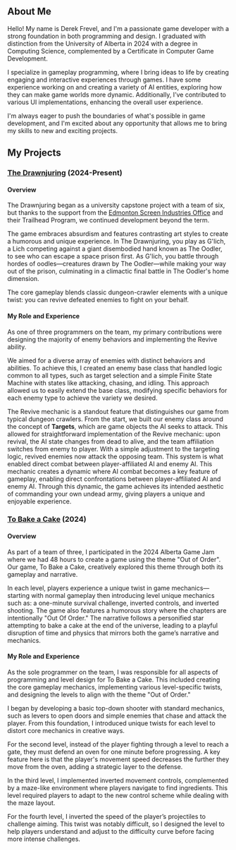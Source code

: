 ## About Me
Hello! My name is Derek Frevel, and I'm a passionate game developer with a strong foundation in both programming and design. I graduated with distinction from the University of Alberta in 2024 with a degree in Computing Science, complemented by a Certificate in Computer Game Development.

I specialize in gameplay programming, where I bring ideas to life by creating engaging and interactive experiences through games. I have some experience working on and creating a variety of AI entities, exploring how they can make game worlds more dynamic. Additionally, I’ve contributed to various UI implementations, enhancing the overall user experience.

I'm always eager to push the boundaries of what's possible in game development, and I'm excited about any opportunity that allows me to bring my skills to new and exciting projects.

## My Projects
### [The Drawnjuring](https://store.steampowered.com/app/3048510/The_Drawnjuring/) (2024-Present)
#### **Overview**
The Drawnjuring began as a university capstone project with a team of six, but thanks to the support from the [Edmonton Screen Industries Office](https://edmontonscreen.com) and their Trailhead Program, we continued development beyond the term.

The game embraces absurdism and features contrasting art styles to create a humorous and unique experience. In The Drawnjuring, you play as G'lich, a Lich competing against a giant disembodied hand known as The Oodler, to see who can escape a space prison first. As G'lich, you battle through hordes of oodles—creatures drawn by The Oodler—while making your way out of the prison, culminating in a climactic final battle in The Oodler's home dimension.

The core gameplay blends classic dungeon-crawler elements with a unique twist: you can revive defeated enemies to fight on your behalf.

#### **My Role and Experience**
As one of three programmers on the team, my primary contributions were designing the majority of enemy behaviors and implementing the Revive ability.

We aimed for a diverse array of enemies with distinct behaviors and abilities. To achieve this, I created an enemy base class that handled logic common to all types, such as target selection and a simple Finite State Machine with states like attacking, chasing, and idling. This approach allowed us to easily extend the base class, modifying specific behaviors for each enemy type to achieve the variety we desired.

The Revive mechanic is a standout feature that distinguishes our game from typical dungeon crawlers. From the start, we built our enemy class around the concept of **Targets**, which are game objects the AI seeks to attack. This allowed for straightforward implementation of the Revive mechanic: upon revival, the AI state changes from dead to alive, and the team affiliation switches from enemy to player. With a simple adjustment to the targeting logic, revived enemies now attack the opposing team. This system is what enabled direct combat between player-affiliated AI and enemy AI. This mechanic creates a dynamic where AI combat becomes a key feature of gameplay, enabling direct confrontations between player-affiliated AI and enemy AI. Through this dynamic, the game achieves its intended aesthetic of commanding your own undead army, giving players a unique and enjoyable experience.

### [To Bake a Cake](https://derek-frevel.itch.io/to-bake-a-cake) (2024)
#### **Overview**
As part of a team of three, I participated in the 2024 Alberta Game Jam where we had 48 hours to create a game using the theme "Out of Order". Our game, To Bake a Cake, creatively explored this theme through both its gameplay and narrative.

In each level, players experience a unique twist in game mechanics—starting with normal gameplay then introducing level unique mechanics such as: a one-minute survival challenge, inverted controls, and inverted shooting. The game also features a humorous story where the chapters are intentionally "Out Of Order." The narrative follows a personified star attempting to bake a cake at the end of the universe, leading to a playful disruption of time and physics that mirrors both the game’s narrative and mechanics.

#### **My Role and Experience**
As the sole programmer on the team, I was responsible for all aspects of programming and level design for To Bake a Cake. This included creating the core gameplay mechanics, implementing various level-specific twists, and designing the levels to align with the theme "Out of Order."

I began by developing a basic top-down shooter with standard mechanics, such as levers to open doors and simple enemies that chase and attack the player. From this foundation, I introduced unique twists for each level to distort core mechanics in creative ways.

For the second level, instead of the player fighting through a level to reach a gate, they must defend an oven for one minute before progressing. A key feature here is that the player's movement speed decreases the further they move from the oven, adding a strategic layer to the defense.

In the third level, I implemented inverted movement controls, complemented by a maze-like environment where players navigate to find ingredients. This level required players to adapt to the new control scheme while dealing with the maze layout.

For the fourth level, I inverted the speed of the player’s projectiles to challenge aiming. This twist was notably difficult, so I designed the level to help players understand and adjust to the difficulty curve before facing more intense challenges.
